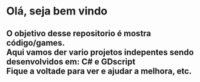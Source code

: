 <h1>Olá, seja bem vindo</h1>
<div style="display: inline_block">
  <h2>O objetivo desse repositorio é mostra código/games.<br>
  Aqui vamos der vario projetos indepentes sendo desenvolvidos em: C# e GDscript <br>
  Fique a voltade para ver e ajudar a melhora, etc.<br></h2>
</div>
 